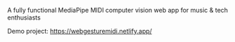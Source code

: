 A fully functional MediaPipe MIDI computer vision web app for music & tech enthusiasts

Demo project: https://webgesturemidi.netlify.app/
